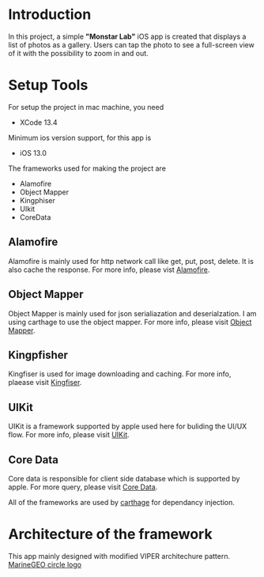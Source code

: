 # Introduction

 In this project,  a simple <B>"Monstar Lab"</B> iOS app is created that displays a list of photos as a gallery. Users can tap the photo to see a full-screen view of it with the possibility to zoom in and out.

# Setup Tools 
For setup the project in mac machine, you need 
- XCode 13.4

Minimum ios version support, for this app is
- iOS 13.0

The frameworks used for making the project are
- Alamofire
- Object Mapper
- Kingphiser
- UIkit
- CoreData
## Alamofire
Alamofire is mainly used for http network call like get, put, post, delete. It is also cache the response.  For more info, please vist [Alamofire](https://github.com/Alamofire/Alamofire).

## Object Mapper
Object Mapper is mainly used for json serialiazation and deserialzation. I am using carthage to use the object mapper. For more info, please visit [Object Mapper](https://github.com/tristanhimmelman/ObjectMapper).


## Kingpfisher
Kingfiser is used for image downloading and caching. For more info, plaease visit [Kingfiser](https://github.com/onevcat/Kingfisher).

## UIKit
UIKit is a framework supported by apple used here for buliding the UI/UX flow. For more info, please visit [UIKit](https://developer.apple.com/documentation/uikit).

## Core Data
Core data is responsible for client side database which is supported by apple. For more query, please visit [Core Data](https://developer.apple.com/documentation/coredata).

All of the frameworks are used by [carthage](https://github.com/Carthage/Carthage) for dependancy injection.

# Architecture of the framework

This app mainly designed with modified VIPER architechure pattern. 
[MarineGEO circle logo](/Resource/arch.png)
